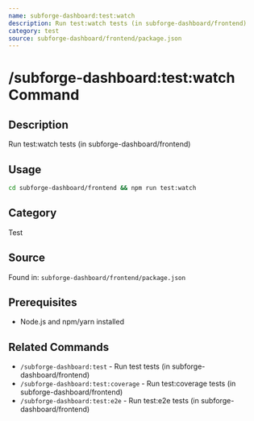 ```yaml
---
name: subforge-dashboard:test:watch
description: Run test:watch tests (in subforge-dashboard/frontend)
category: test
source: subforge-dashboard/frontend/package.json
---
```


# /subforge-dashboard:test:watch Command

## Description
Run test:watch tests (in subforge-dashboard/frontend)

## Usage
```bash
cd subforge-dashboard/frontend && npm run test:watch
```

## Category
Test

## Source
Found in: `subforge-dashboard/frontend/package.json`

## Prerequisites
- Node.js and npm/yarn installed



## Related Commands
- `/subforge-dashboard:test` - Run test tests (in subforge-dashboard/frontend)
- `/subforge-dashboard:test:coverage` - Run test:coverage tests (in subforge-dashboard/frontend)
- `/subforge-dashboard:test:e2e` - Run test:e2e tests (in subforge-dashboard/frontend)
